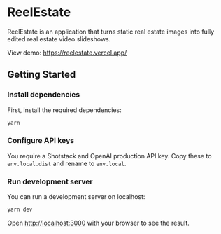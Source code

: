 # ReelEstate

ReelEstate is an application that turns static real estate images into fully edited real estate video slideshows.

View demo: https://reelestate.vercel.app/

## Getting Started

### Install dependencies

First, install the required dependencies:

```bash
yarn
```

### Configure API keys

You require a Shotstack and OpenAI production API key. Copy these to `env.local.dist` and rename to `env.local`.

### Run development server

You can run a development server on localhost:

```bash
yarn dev
```

Open [http://localhost:3000](http://localhost:3000) with your browser to see the result.
